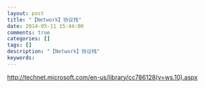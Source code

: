 ```yaml
---
layout: post
title: "【Network】协议栈"
date: 2014-05-11 15:44:00 
comments: true
categories: []
tags: []
description: "【Network】协议栈"
keywords: 
---
```



 
  
  
 
 
 
 
 
 
 
 
 
 
 
 
  http://technet.microsoft.com/en-us/library/cc786128(v=ws.10).aspx
  
  
 


